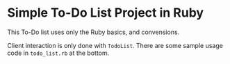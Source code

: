 # Simple To-Do List Project in Ruby #

This To-Do list uses only the Ruby basics, and convensions.

Client interaction is only done with `TodoList`. There are some sample usage code in `todo_list.rb` at the bottom.
